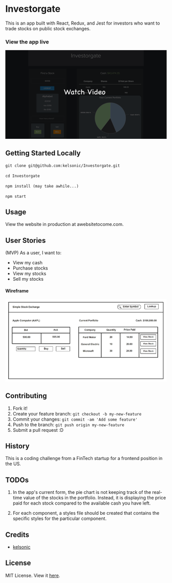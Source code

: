 # Investorgate

This is an app built with React, Redux, and Jest for investors who want to trade stocks on public stock exchanges.

### View the app live

[![Investorgate Homepage](readme-image.png)](https://www.youtube.com/embed/_sdDhlRAaE0)

## Getting Started Locally

```
git clone git@github.com:kelsonic/Investorgate.git

cd Investorgate

npm install (may take awhile...)

npm start
```

## Usage

View the website in production at awebsitetocome.com.

## User Stories

(MVP) As a user, I want to:

* View my cash
* Purchase stocks
* View my stocks
* Sell my stocks

#### Wireframe

![Wireframe image](wireframe.png)

## Contributing

1. Fork it!
2. Create your feature branch: `git checkout -b my-new-feature`
3. Commit your changes: `git commit -am 'Add some feature'`
4. Push to the branch: `git push origin my-new-feature`
5. Submit a pull request :D

## History

This is a coding challenge from a FinTech startup for a frontend position in the US.

## TODOs

1. In the app's current form, the pie chart is not keeping track of the real-time value of the stocks in the portfolio. Instead, it is displaying the price paid for each stock compared to the available cash you have left.

2. For each component, a styles file should be created that contains the specific styles for the particular component.

<!-- View this boilerplate to start implementing this feature: https://github.com/mxstbr/react-boilerplate/tree/master/docs/css -->

## Credits

* [kelsonic](https://github.com/kelsonic)

## License

MIT License. View it [here](LICENSE).